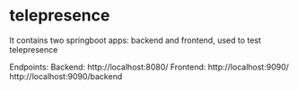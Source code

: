 # telepresence
It contains two springboot apps: backend and frontend, used to test telepresence

Endpoints: 
Backend: http://localhost:8080/
Frontend: http://localhost:9090/
          http://localhost:9090/backend
